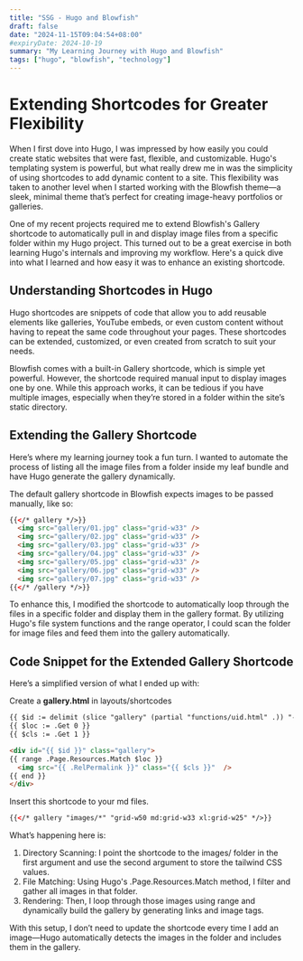 ```yaml
---
title: "SSG - Hugo and Blowfish"
draft: false
date: "2024-11-15T09:04:54+08:00"
#expiryDate: 2024-10-19
summary: "My Learning Journey with Hugo and Blowfish"
tags: ["hugo", "blowfish", "technology"]
---
```


# Extending Shortcodes for Greater Flexibility
When I first dove into Hugo, I was impressed by how easily you could create static websites that were fast, flexible, and customizable. Hugo's templating system is powerful, but what really drew me in was the simplicity of using shortcodes to add dynamic content to a site. This flexibility was taken to another level when I started working with the Blowfish theme—a sleek, minimal theme that’s perfect for creating image-heavy portfolios or galleries.

One of my recent projects required me to extend Blowfish's Gallery shortcode to automatically pull in and display image files from a specific folder within my Hugo project. This turned out to be a great exercise in both learning Hugo's internals and improving my workflow. Here's a quick dive into what I learned and how easy it was to enhance an existing shortcode.

## Understanding Shortcodes in Hugo

Hugo shortcodes are snippets of code that allow you to add reusable elements like galleries, YouTube embeds, or even custom content without having to repeat the same code throughout your pages. These shortcodes can be extended, customized, or even created from scratch to suit your needs.

Blowfish comes with a built-in Gallery shortcode, which is simple yet powerful. However, the shortcode required manual input to display images one by one. While this approach works, it can be tedious if you have multiple images, especially when they’re stored in a folder within the site’s static directory.

## Extending the Gallery Shortcode

Here’s where my learning journey took a fun turn. I wanted to automate the process of listing all the image files from a folder inside my leaf bundle and have Hugo generate the gallery dynamically.

The default gallery shortcode in Blowfish expects images to be passed manually, like so:

```html
{{</* gallery */>}}
  <img src="gallery/01.jpg" class="grid-w33" />
  <img src="gallery/02.jpg" class="grid-w33" />
  <img src="gallery/03.jpg" class="grid-w33" />
  <img src="gallery/04.jpg" class="grid-w33" />
  <img src="gallery/05.jpg" class="grid-w33" />
  <img src="gallery/06.jpg" class="grid-w33" />
  <img src="gallery/07.jpg" class="grid-w33" />
{{</* /gallery */>}}
```

To enhance this, I modified the shortcode to automatically loop through the files in a specific folder and display them in the gallery format. By utilizing Hugo's file system functions and the range operator, I could scan the folder for image files and feed them into the gallery automatically.

## Code Snippet for the Extended Gallery Shortcode

Here’s a simplified version of what I ended up with:


Create a **gallery.html** in layouts/shortcodes

```html
{{ $id := delimit (slice "gallery" (partial "functions/uid.html" .)) "-" }}
{{ $loc := .Get 0 }}
{{ $cls := .Get 1 }}

<div id="{{ $id }}" class="gallery">
{{ range .Page.Resources.Match $loc }}
  <img src="{{ .RelPermalink }}" class="{{ $cls }}"  /> 
{{ end }}
</div>
```

Insert this shortcode to your md files.

```html  
{{</* gallery "images/*" "grid-w50 md:grid-w33 xl:grid-w25" */>}}  
```


What’s happening here is:

1. Directory Scanning: I point the shortcode to the images/ folder in the first argument and use the second argument to store the tailwind CSS values.
2. File Matching: Using Hugo's .Page.Resources.Match method, I filter and gather all images in that folder.
3. Rendering: Then, I loop through those images using range and dynamically build the gallery by generating links and image tags.

With this setup, I don’t need to update the shortcode every time I add an image—Hugo automatically detects the images in the folder and includes them in the gallery.